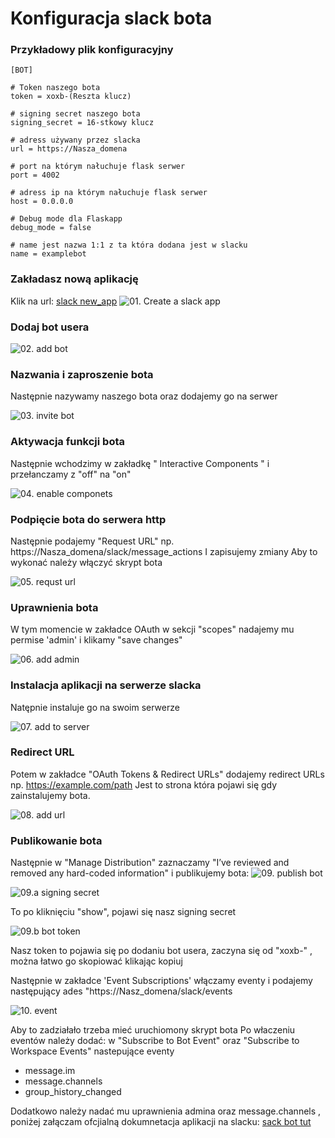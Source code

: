 # Konfiguracja slack bota

### Przykładowy plik konfiguracyjny

```
[BOT]

# Token naszego bota
token = xoxb-(Reszta klucz)

# signing secret naszego bota
signing_secret = 16-stkowy klucz

# adress używany przez slacka
url = https://Nasza_domena

# port na którym nałuchuje flask serwer
port = 4002

# adress ip na którym nałuchuje flask serwer
host = 0.0.0.0

# Debug mode dla Flaskapp
debug_mode = false

# name jest nazwa 1:1 z ta która dodana jest w slacku
name = examplebot
```

### Zakładasz nową aplikację

Klik na url: [slack new_app](https://api.slack.com/apps?new_app=1)
![01. Create a slack app](docs/01-create-a-slack-app.png)

### Dodaj bot usera

![02. add bot](docs/02-add-bot-user.png)

### Nazwania i zaproszenie bota

Następnie nazywamy naszego bota oraz dodajemy go na serwer

![03. invite bot](docs/03-name-and-invite-bot.png)

### Aktywacja funkcji bota

Następnie wchodzimy w zakładkę " Interactive Components " i przełanczamy z "off" na "on"

![04. enable componets](docs/04-enabling-c.png)

### Podpięcie bota do serwera http

Następnie podajemy "Request URL" np. https://Nasza_domena/slack/message_actions
I zapisujemy zmiany
Aby to wykonać należy włączyć skrypt bota

![05. requst url](docs/05-add-rp-url.png)

### Uprawnienia bota

W tym momencie w zakładce OAuth w sekcji "scopes" nadajemy mu permise 'admin' i klikamy "save changes"

![06. add admin](docs/06-admin-add.png)

### Instalacja aplikacji na serwerze slacka

Natępnie instaluje go na swoim serwerze

![07. add to server](docs/07-add-to-server.png)

### Redirect URL

Potem w zakładce  "OAuth Tokens & Redirect URLs" dodajemy redirect URLs np. https://example.com/path
Jest to strona która pojawi się gdy zainstalujemy bota.

![08. add url](docs/08-url-addd.png)

### Publikowanie bota

Następnie w "Manage Distribution" zaznaczamy "I’ve reviewed and removed any hard-coded information" i publikujemy bota:
![09. publish bot](docs/09-publish-bot.png)

![09.a signing secret](docs/Signing_secret.png)

To po kliknięciu "show", pojawi się nasz signing secret

![09.b bot token](docs/Token.png)

Nasz token to pojawia się po dodaniu bot usera, zaczyna się od "xoxb-" , można łatwo go skopiować klikając kopiuj


Następnie w zakładce 'Event Subscriptions' włączamy eventy i podajemy następujący ades "https://Nasz_domena/slack/events

![10. event](docs/12-event-url.png)

Aby to zadziałało trzeba mieć uruchiomony skrypt bota
Po właczeniu eventów należy dodać:
w "Subscribe to Bot Event" oraz "Subscribe to Workspace Events" nastepujące eventy

 * message.im
 * message.channels
 * group_history_changed

Dodatkowo należy nadać mu uprawnienia admina oraz message.channels , poniżej załączam ofcjialną dokumnetacja aplikacji na slacku:
[sack bot tut](https://github.com/slackapi/python-slackclient/tree/master/tutorial)